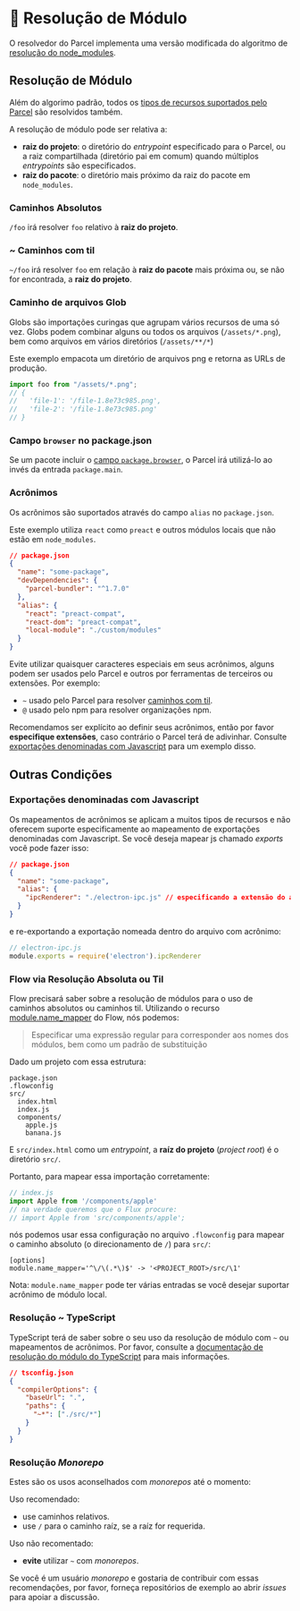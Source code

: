 # 📔 Resolução de Módulo

O resolvedor do Parcel implementa uma versão modificada do algoritmo de [resolução do node_modules](https://nodejs.org/api/modules.html#modules_all_together).

## Resolução de Módulo

Além do algorimo padrão, todos os [tipos de recursos suportados pelo Parcel](https://parceljs.org/assets.html) são resolvidos também.

A resolução de módulo pode ser relativa a:

- **raiz do projeto**: o diretório do *entrypoint* especificado para o Parcel, ou a raiz compartilhada (diretório pai em comum) quando múltiplos _entrypoints_ são especificados.
- **raiz do pacote**: o diretório mais próximo da raiz do pacote em `node_modules`.

### Caminhos Absolutos

`/foo` irá resolver `foo` relativo à **raiz do projeto**.

### ~ Caminhos com til

`~/foo` irá resolver `foo` em relação à **raiz do pacote** mais próxima ou, se não for encontrada, a **raiz do projeto**.

### Caminho de arquivos Glob

Globs são importações curingas que agrupam vários recursos de uma só vez. Globs podem combinar alguns ou todos os arquivos (`/assets/*.png`), bem como arquivos em vários diretórios (`/assets/**/*`)

Este exemplo empacota um diretório de arquivos png e retorna as URLs de produção.

```javascript
import foo from "/assets/*.png";
// {
//   'file-1': '/file-1.8e73c985.png',
//   'file-2': '/file-1.8e73c985.png'
// }
```

### Campo `browser` no package.json

Se um pacote incluir o [campo `package.browser`](https://docs.npmjs.com/files/package.json#browser), o Parcel irá utilizá-lo ao invés da entrada `package.main`.

### Acrônimos

Os acrônimos são suportados através do campo `alias` no `package.json`.

Este exemplo utiliza `react` como `preact` e outros módulos locais que não estão em `node_modules`.

```json
// package.json
{
  "name": "some-package",
  "devDependencies": {
    "parcel-bundler": "^1.7.0"
  },
  "alias": {
    "react": "preact-compat",
    "react-dom": "preact-compat",
    "local-module": "./custom/modules"
  }
}
```

Evite utilizar quaisquer caracteres especiais em seus acrônimos, alguns podem ser usados pelo Parcel e outros por ferramentas de terceiros ou extensões. Por exemplo:

- `~` usado pelo Parcel para resolver [caminhos com til](#~-caminhos-com-til).
- `@` usado pelo npm para resolver organizações npm.

Recomendamos ser explícito ao definir seus acrônimos, então por favor **especifique extensões**, caso contrário o Parcel terá de adivinhar. Consulte [exportações denominadas com Javascript](#exportações-denominadas-com-javascript) para um exemplo disso.

## Outras Condições

### Exportações denominadas com Javascript

Os mapeamentos de acrônimos se aplicam a muitos tipos de recursos e não oferecem suporte especificamente ao mapeamento de exportações denominadas com Javascript. Se você deseja mapear js chamado _exports_ você pode fazer isso:

```json
// package.json
{
  "name": "some-package",
  "alias": {
    "ipcRenderer": "./electron-ipc.js" // especificando a extensão do arquivo
  }
}
```

e re-exportando a exportação nomeada dentro do arquivo com acrônimo:

```js
// electron-ipc.js
module.exports = require('electron').ipcRenderer
```

### Flow via Resolução Absoluta ou Til

Flow precisará saber sobre a resolução de módulos para o uso de caminhos absolutos ou caminhos til. Utilizando o recurso [module.name_mapper](https://flow.org/en/docs/config/options/#toc-module-name-mapper-regex-string) do Flow, nós podemos:

> Especificar uma expressão regular para corresponder aos nomes dos módulos, bem como um padrão de substituição

Dado um projeto com essa estrutura:

```
package.json
.flowconfig
src/
  index.html
  index.js
  components/
    apple.js
    banana.js
```

E `src/index.html` como um *entrypoint*, a **raíz do projeto** (*project root*) é o diretório `src/`.

Portanto, para mapear essa importação corretamente:

```javascript
// index.js
import Apple from '/components/apple'
// na verdade queremos que o Flux procure:
// import Apple from 'src/components/apple';
```

nós podemos usar essa configuração no arquivo `.flowconfig` para mapear o caminho absoluto (o direcionamento de `/`) para `src/`:

```
[options]
module.name_mapper='^\/\(.*\)$' -> '<PROJECT_ROOT>/src/\1'
```

Nota: `module.name_mapper` pode ter várias entradas se você desejar suportar acrônimo de módulo local.

### Resolução ~ TypeScript

TypeScript terá de saber sobre o seu uso da resolução de módulo com `~` ou mapeamentos de acrônimos. Por favor, consulte a [documentação de resolução do módulo do TypeScript](https://www.typescriptlang.org/docs/handbook/module-resolution.html) para mais informações.

```json
// tsconfig.json
{
  "compilerOptions": {
    "baseUrl": ".",
    "paths": {
      "~*": ["./src/*"]
    }
  }
}
```

### Resolução _Monorepo_

Estes são os usos aconselhados com _monorepos_ até o momento:

Uso recomendado:

- use caminhos relativos.
- use `/` para o caminho raíz, se a raíz for requerida.

Uso não recomentado:

- **evite** utilizar `~` com _monorepos_.

Se você é um usuário _monorepo_ e gostaria de contribuir com essas recomendações, por favor, forneça repositórios de exemplo ao abrir _issues_ para apoiar a discussão.
